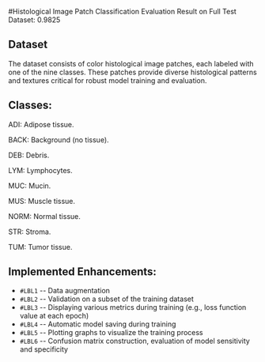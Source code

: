 #Histological Image Patch Classification
Evaluation Result on Full Test Dataset: 0.9825

## Dataset

The dataset consists of color histological image patches, each labeled with one of the nine classes. These patches provide diverse histological patterns and textures critical for robust model training and evaluation.

## Classes:

ADI: Adipose tissue.

BACK: Background (no tissue).

DEB: Debris.

LYM: Lymphocytes.

MUC: Mucin.

MUS: Muscle tissue.

NORM: Normal tissue.

STR: Stroma.

TUM: Tumor tissue.

## Implemented Enhancements:
* `#LBL1` -- Data augmentation
* `#LBL2` -- Validation on a subset of the training dataset
* `#LBL3` -- Displaying various metrics during training (e.g., loss function value at each epoch)
* `#LBL4` -- Automatic model saving during training
* `#LBL5` -- Plotting graphs to visualize the training process
* `#LBL6` -- Confusion matrix construction, evaluation of model sensitivity and specificity
